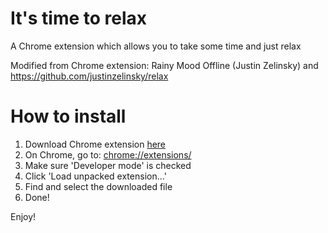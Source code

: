 It's time to relax
==================

A Chrome extension which allows you to take some time and just relax

Modified from Chrome extension: Rainy Mood Offline (Justin Zelinsky) and https://github.com/justinzelinsky/relax

How to install
==============

1) Download Chrome extension [here](https://github.com/julieeeeeee/its-time-to-relax/archive/master.zip)
2) On Chrome, go to: [chrome://extensions/](chrome://extensions/)
3) Make sure 'Developer mode' is checked
4) Click 'Load unpacked extension...'
5) Find and select the downloaded file
6) Done!

Enjoy!
